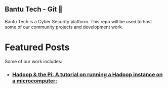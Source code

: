 ## Bantu Tech - Git 🚀

Bantu Tech is a Cyber Security platform. This repo will be used to host some of our community projects and development work. 

# Featured Posts
Some of our work includes:
- ### [Hadoop & the Pi: A tutorial on running a Hadoop instance on a microcomputer:](https://www.bantutech.com/networking/2016/9/4/bantu-tech-tutorial-getting-hadoop-running-on-a-raspberry-pi-microcomputer)

